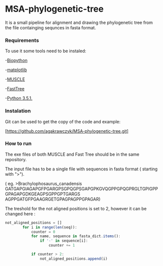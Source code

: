 # MSA-phylogenetic-tree
It is a small pipeline for alignment and drawing the phylogenetic tree from the file containging sequnces in fasta format.  
### Requirements 
To use it some tools need to be instaled:

-[Biopython](http://biopython.org/wiki/Biopython)

-[matplotlib](http://matplotlib.org)

-[MUSCLE](http://www.drive5.com/muscle/)

-[FastTree](http://meta.microbesonline.org/fasttree/)

-[Python 3.5.1.](https://docs.python.org/3/) 

### Instalation 

Git can be used to get the copy of the code and example:

[https://github.com/agakrawczyk/MSA-phylogenetic-tree.git]

### How to run 
The exe files of both MUSCLE and Fast Tree should be in the same repository. 

The input file has to be a single file with sequences in fasta format ( starting with ">"). 

( eg. >Brachylophosaurus_canadensis
GATGAPGIAGAPGFPGARGPSGPQGPSGAPGPKGVQGPPGPQGPRGLTGPIGPPGPAGAPGDKGEAGPSGPPGPTGARGS
AGPPGATGFPGAAGRGETGPAGPAGPPGPAGAR)

The treshold for the not aligned positions is set to 2, however it can be changed here :
```javascript 
not_aligned_positions = []
        for i in range(len(seq)):
            counter = 0
            for name, sequence in fasta_dict.items():
                if '-' in sequence[i]:
                    counter += 1

            if counter > 2:
                not_aligned_positions.append(i)
                
                

                

